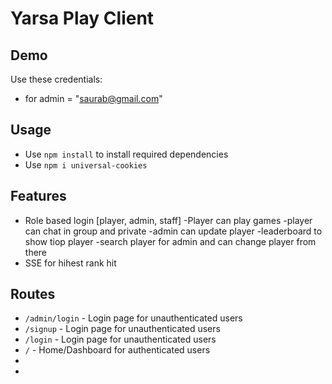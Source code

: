 
# Yarsa Play Client
## Demo



Use these credentials:
- for admin = "saurab@gmail.com"


## Usage
- Use `npm install` to install required dependencies
- Use `npm i universal-cookies` 

## Features

- Role based login [player, admin, staff]
-Player can play games
-player can chat in group and private
-admin can update player
-leaderboard to show tiop player
-search player for admin and can change player from there
- SSE for hihest rank hit


## Routes
- `/admin/login` - Login page for unauthenticated users
- `/signup` - Login page for unauthenticated users
- `/login` - Login page for unauthenticated users
- `/` - Home/Dashboard for authenticated users
-
- 



